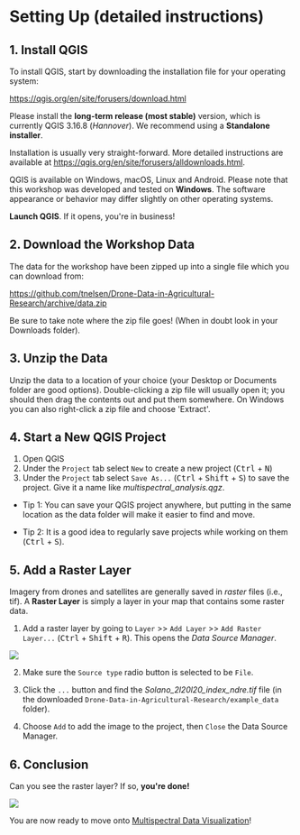# Setting Up (detailed instructions)

## 1. Install QGIS

To install QGIS, start by downloading the installation file for your operating system:

<a href = "https://qgis.org/en/site/forusers/download.html" target="_blank">https://qgis.org/en/site/forusers/download.html</a>

Please install the **long-term release (most stable)** version, which is currently QGIS 3.16.8 (*Hannover*). We recommend using a **Standalone installer**.

Installation is usually very straight-forward. More detailed instructions are available at <a href = "https://qgis.org/en/site/forusers/alldownloads.html" target="_blank">https://qgis.org/en/site/forusers/alldownloads.html</a>.

QGIS is available on Windows, macOS, Linux and Android. Please note that this workshop was developed and tested on **Windows**. The software appearance or behavior may differ slightly on other operating systems.

**Launch QGIS**. If it opens, you're in business!

## 2. Download the Workshop Data

The data for the workshop have been zipped up into a single file which you can download from:

https://github.com/tnelsen/Drone-Data-in-Agricultural-Research/archive/data.zip

Be sure to take note where the zip file goes! (When in doubt look in your Downloads folder).

## 3. Unzip the Data

Unzip the data to a location of your choice (your Desktop or Documents folder are good options). Double-clicking a zip file will usually open it; you should then drag the contents out and put them somewhere. On Windows you can also right-click a zip file and choose 'Extract'.

## 4. Start a New QGIS Project

1. Open QGIS
2. Under the `Project` tab select `New` to create a new project (<kbd>Ctrl</kbd> + <kbd>N</kbd>)
3. Under the `Project` tab select `Save As...` (<kbd>Ctrl</kbd> + <kbd>Shift</kbd> + <kbd>S</kbd>) to save the project. Give it a name like *multispectral_analysis.qgz*.

* Tip 1: You can save your QGIS project anywhere, but putting in the same location as the data folder will make it easier to find and move.

* Tip 2: It is a good idea to regularly save projects while working on them (<kbd>Ctrl</kbd> + <kbd>S</kbd>).

## 5. Add a Raster Layer

Imagery from drones and satellites are generally saved in *raster* files (i.e., tif). A **Raster Layer** is simply a layer in your map that contains some raster data.

1. Add a raster layer by going to `Layer` >> `Add Layer` >> `Add Raster Layer...` (<kbd>Ctrl</kbd> + <kbd>Shift</kbd> + <kbd>R</kbd>). This opens the *Data Source Manager*.

![](img/qgis_data_source_manager.png)

2. Make sure the `Source type` radio button is selected to be `File`.

3. Click the `...` button and find  the *Solano_2l20l20_index_ndre.tif* file (in the downloaded `Drone-Data-in-Agricultural-Research/example_data` folder).

4. Choose `Add` to add the image to the project, then `Close` the Data Source Manager.

## 6. Conclusion

Can you see the raster layer? If so, **you're done!** 

![](img/check-in-1.png)


You are now ready to move onto [Multispectral Data Visualization](02-multispectral-data-visualization.md)!
